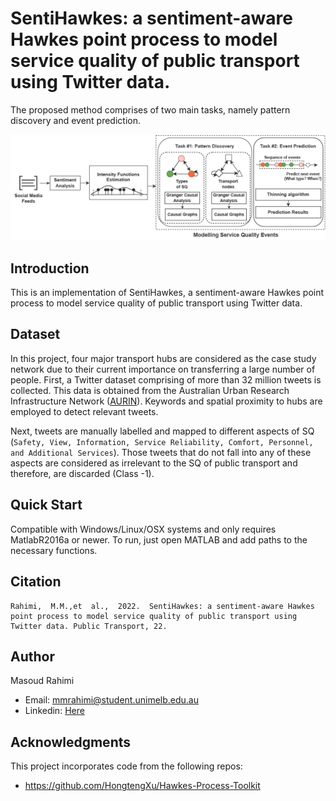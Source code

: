 # SentiHawkes: a sentiment-aware Hawkes point process to model service quality of public transport using Twitter data. 
The proposed method comprises of two main tasks, namely pattern discovery and event prediction.

![Flowchart](./flow.png)

## Introduction 
This is an implementation of SentiHawkes, a sentiment-aware Hawkes point process to model service quality of public transport using Twitter data. 

## Dataset
In this project, four major transport hubs are considered as the case study network due to their current importance on transferring a large number of people. First, a Twitter dataset comprising of more than 32 million tweets is collected. This data is obtained from the Australian Urban Research Infrastructure Network ([AURIN](www.aurin.org.au)). Keywords and spatial proximity to hubs are employed to detect relevant tweets.

Next, tweets are manually labelled and mapped to different aspects of SQ (``Safety, View, Information, Service Reliability, Comfort, Personnel, and Additional Services``). Those tweets that do not fall into any of these aspects are considered as irrelevant to the SQ of public transport and therefore, are discarded (Class -1). 
 
## Quick Start
Compatible with Windows/Linux/OSX systems and only requires MatlabR2016a or newer. To run, just open MATLAB and add paths to the necessary functions.

## Citation
```
Rahimi,  M.M.,et  al.,  2022.  SentiHawkes: a sentiment-aware Hawkes point process to model service quality of public transport using Twitter data. Public Transport, 22.
```

## Author
Masoud Rahimi
- Email: <mmrahimi@student.unimelb.edu.au>
- Linkedin: [Here](https://www.linkedin.com/in/rahimimasoud/)


## Acknowledgments
This project incorporates code from the following repos:
- https://github.com/HongtengXu/Hawkes-Process-Toolkit



